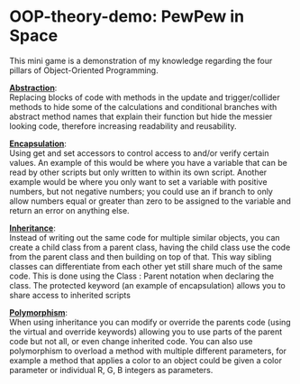 # OOP-theory-demo: PewPew in Space

This mini game is a demonstration of my knowledge regarding the four pillars of Object-Oriented Programming.


<ins><b>Abstraction</b></ins>:<br> 
Replacing blocks of code with methods in the update and trigger/collider methods to hide some of the calculations and conditional branches with abstract method names that explain their function but hide the messier looking code, therefore increasing readability and reusability.


<ins><b>Encapsulation</b></ins>:<br> 
Using get and set accessors to control access to and/or verify certain values. An example of this would be where you have a variable that can be read by other scripts but only written to within its own script. Another example would be where you only want to set a variable with positive numbers, but not negative numbers; you could use an if branch to only allow numbers equal or greater than zero to be assigned to the variable and return an error on anything else.


<ins><b>Inheritance</b></ins>:<br> 
Instead of writing out the same code for multiple similar objects, you can create a child class from a parent class, having the child class use the code from the parent class and then building on top of that. This way sibling classes can differentiate from each other yet still share much of the same code. This is done using the Class : Parent notation when declaring the class. The protected keyword (an example of encapsulation) allows you to share access to inherited scripts


<ins><b>Polymorphism</b></ins>:<br>
When using inheritance you can modify or override the parents code (using the virtual and override keywords) allowing you to use parts of the parent code but not all, or even change inherited code. You can also use polymorphism to overload a method with multiple different parameters, for example a method that applies a color to an object could be given a color parameter or individual R, G, B integers as parameters.
